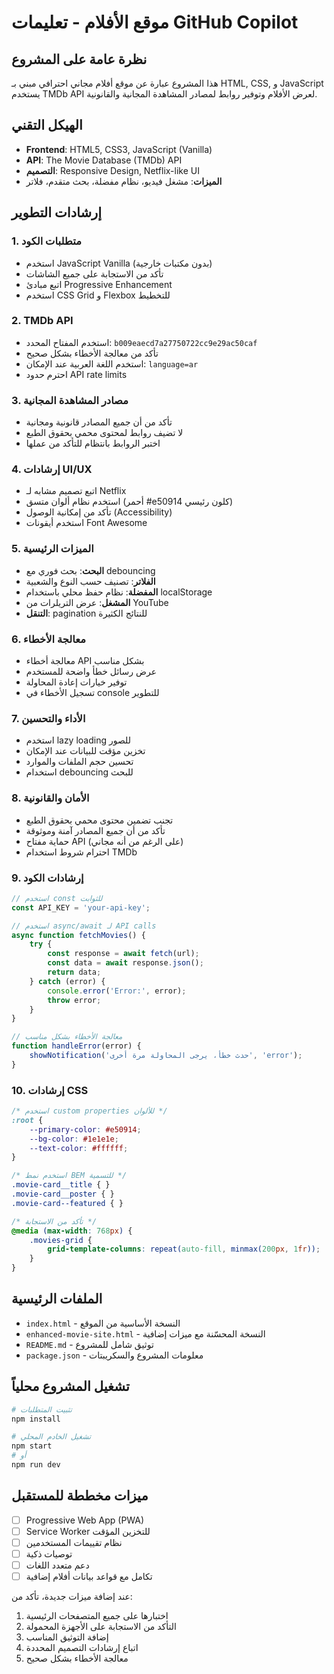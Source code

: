 <!-- Use this file to provide workspace-specific custom instructions to Copilot. For more details, visit https://code.visualstudio.com/docs/copilot/copilot-customization#_use-a-githubcopilotinstructionsmd-file -->

# موقع الأفلام - تعليمات GitHub Copilot

## نظرة عامة على المشروع
هذا المشروع عبارة عن موقع أفلام مجاني احترافي مبني بـ HTML, CSS, و JavaScript يستخدم TMDb API لعرض الأفلام وتوفير روابط لمصادر المشاهدة المجانية والقانونية.

## الهيكل التقني
- **Frontend**: HTML5, CSS3, JavaScript (Vanilla)
- **API**: The Movie Database (TMDb) API
- **التصميم**: Responsive Design, Netflix-like UI
- **الميزات**: مشغل فيديو، نظام مفضلة، بحث متقدم، فلاتر

## إرشادات التطوير

### 1. متطلبات الكود
- استخدم JavaScript Vanilla (بدون مكتبات خارجية)
- تأكد من الاستجابة على جميع الشاشات
- اتبع مبادئ Progressive Enhancement
- استخدم CSS Grid و Flexbox للتخطيط

### 2. TMDb API
- استخدم المفتاح المحدد: `b009eaecd7a27750722cc9e29ac50caf`
- تأكد من معالجة الأخطاء بشكل صحيح
- استخدم اللغة العربية عند الإمكان: `language=ar`
- احترم حدود API rate limits

### 3. مصادر المشاهدة المجانية
- تأكد من أن جميع المصادر قانونية ومجانية
- لا تضيف روابط لمحتوى محمي بحقوق الطبع
- اختبر الروابط بانتظام للتأكد من عملها

### 4. إرشادات UI/UX
- اتبع تصميم مشابه لـ Netflix
- استخدم نظام ألوان متسق (أحمر #e50914 كلون رئيسي)
- تأكد من إمكانية الوصول (Accessibility)
- استخدم أيقونات Font Awesome

### 5. الميزات الرئيسية
- **البحث**: بحث فوري مع debouncing
- **الفلاتر**: تصنيف حسب النوع والشعبية
- **المفضلة**: نظام حفظ محلي باستخدام localStorage
- **المشغل**: عرض التريلرات من YouTube
- **التنقل**: pagination للنتائج الكثيرة

### 6. معالجة الأخطاء
- معالجة أخطاء API بشكل مناسب
- عرض رسائل خطأ واضحة للمستخدم
- توفير خيارات إعادة المحاولة
- تسجيل الأخطاء في console للتطوير

### 7. الأداء والتحسين
- استخدم lazy loading للصور
- تخزين مؤقت للبيانات عند الإمكان
- تحسين حجم الملفات والموارد
- استخدام debouncing للبحث

### 8. الأمان والقانونية
- تجنب تضمين محتوى محمي بحقوق الطبع
- تأكد من أن جميع المصادر آمنة وموثوقة
- حماية مفتاح API (على الرغم من أنه مجاني)
- احترام شروط استخدام TMDb

### 9. إرشادات الكود
```javascript
// استخدم const للثوابت
const API_KEY = 'your-api-key';

// استخدم async/await لـ API calls
async function fetchMovies() {
    try {
        const response = await fetch(url);
        const data = await response.json();
        return data;
    } catch (error) {
        console.error('Error:', error);
        throw error;
    }
}

// معالجة الأخطاء بشكل مناسب
function handleError(error) {
    showNotification('حدث خطأ، يرجى المحاولة مرة أخرى', 'error');
}
```

### 10. إرشادات CSS
```css
/* استخدم custom properties للألوان */
:root {
    --primary-color: #e50914;
    --bg-color: #1e1e1e;
    --text-color: #ffffff;
}

/* استخدم نمط BEM للتسمية */
.movie-card__title { }
.movie-card__poster { }
.movie-card--featured { }

/* تأكد من الاستجابة */
@media (max-width: 768px) {
    .movies-grid {
        grid-template-columns: repeat(auto-fill, minmax(200px, 1fr));
    }
}
```

## الملفات الرئيسية
- `index.html` - النسخة الأساسية من الموقع
- `enhanced-movie-site.html` - النسخة المحسّنة مع ميزات إضافية
- `README.md` - توثيق شامل للمشروع
- `package.json` - معلومات المشروع والسكريبتات

## تشغيل المشروع محلياً
```bash
# تثبيت المتطلبات
npm install

# تشغيل الخادم المحلي
npm start
# أو
npm run dev
```

## ميزات مخططة للمستقبل
- [ ] Progressive Web App (PWA)
- [ ] Service Worker للتخزين المؤقت
- [ ] نظام تقييمات المستخدمين
- [ ] توصيات ذكية
- [ ] دعم متعدد اللغات
- [ ] تكامل مع قواعد بيانات أفلام إضافية

عند إضافة ميزات جديدة، تأكد من:
1. اختبارها على جميع المتصفحات الرئيسية
2. التأكد من الاستجابة على الأجهزة المحمولة
3. إضافة التوثيق المناسب
4. اتباع إرشادات التصميم المحددة
5. معالجة الأخطاء بشكل صحيح

